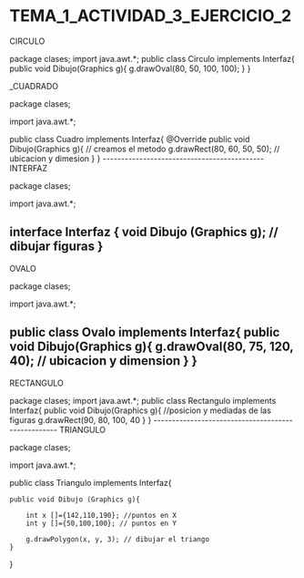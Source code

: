 # TEMA_1_ACTIVIDAD_3_EJERCICIO_2
CIRCULO

package clases;
import java.awt.*;
public class Circulo implements Interfaz{
    public void Dibujo(Graphics g){
        g.drawOval(80, 50, 100, 100);
    }
    }
    
_CUADRADO

package clases;

import java.awt.*;


public class Cuadro implements Interfaz{
    @Override 
    public void Dibujo(Graphics g){ // creamos el metodo 
        g.drawRect(80, 60, 50, 50); // ubicacion y dimesion
        }
        }
        --------------------------------------------
INTERFAZ


package clases;

import java.awt.*;

interface Interfaz {
    void Dibujo (Graphics g); // dibujar figuras
}
----------------------------------------------
OVALO

package clases;

import java.awt.*;

public class Ovalo implements Interfaz{
    public void Dibujo(Graphics g){
        g.drawOval(80, 75, 120, 40); // ubicacion y dimension
}
}
---------------------------------------------
RECTANGULO



package clases;
import java.awt.*;
public class Rectangulo implements Interfaz{
    public void Dibujo(Graphics g){
        //posicion y mediadas de las figuras
        g.drawRect(90, 80, 100, 40
        }
        }
        ---------------------------------------------------
TRIANGULO


package clases;

import java.awt.*;

public class Triangulo implements Interfaz{
   
    public void Dibujo (Graphics g){
        
        int x []={142,110,190}; //puntos en X
        int y []={50,100,100}; // puntos en Y
        
        g.drawPolygon(x, y, 3); // dibujar el triango
    } 
    
}
